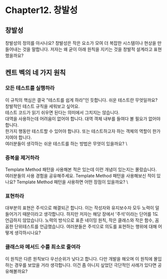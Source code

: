 # Chapter12. 창발성
## 창발성
창발성의 정의를 아시나요? 창발성은 작은 요소가 모여 더 복잡한 시스템이나 현상을 만들어내는 것을 말합니다.
저자는 왜 굳이 아래 원칙을 지키는 것을 창발적 설계라고 표현했을까요?

## 켄트 벡의 네 가지 원칙
### 모든 테스트를 실행하라
이 규칙의 핵심은 결국 "테스트를 쉽게 하라"인 듯합니다. 쉬운 테스트란 무엇일까요? 창발적인 테스트 규칙을 세워보고 싶어요. \
테스트 코드가 읽기 쉬우면 된다는 의미에서 그치지는 않습니다. \
대역을 사용하는데 어려움이 없어야 합니다. 대역 객체 내부를 들여다 볼 필요가 없어야 합니다. \
한가지 행동만 테스트할 수 있어야 합니다. 또는 테스트하고자 하는 객체의 역할이 한가지여야 합니다. \
여러분들이 생각하는 쉬운 테스트를 하는 방법은 무엇이 있을까요? \

### 중복을 제거하라
Template Method 패턴을 사용해본 적은 있는데 이런 개념이 있는지는 몰랐습니다. \
여러분들의 사용 경험을 공유해주세요. Template Method 패턴을 사용해보신 적이 있나요? 
Template Method 패턴을 사용하면 어떤 장점이 있을까요? \

### 표현하라
대부분의 표현은 주석으로 해결되곤 합니다. 이는 작성자와 유지보수자 모두 노력이 덜 들어가기 때문이라고 생각합니다.
하지만 저자는 해당 장에서 '주석'이라는 단어를 1도 언급하지 않았습니다. 노력의 방식으로 표준 네이밍 원칙, 작은 클래스와 작은 함수, 꼼꼼한 단위테스트를 언급했습니다.
여러분들은 주석으로 의도를 표현하는 행위에 대해 어떻게 생각하시나요?

### 클래스와 메서드 수를 최소로 줄여라
이 원칙은 다른 원칙보다 우선순위가 낮다고 합니다. 다만 개발을 해오며 이 원칙에 몰입하는 경우를 보았을 거라 생각합니다.
이건 좀 아니지 싶었던 극단적인 사례가 있다면 공유해볼까요?
